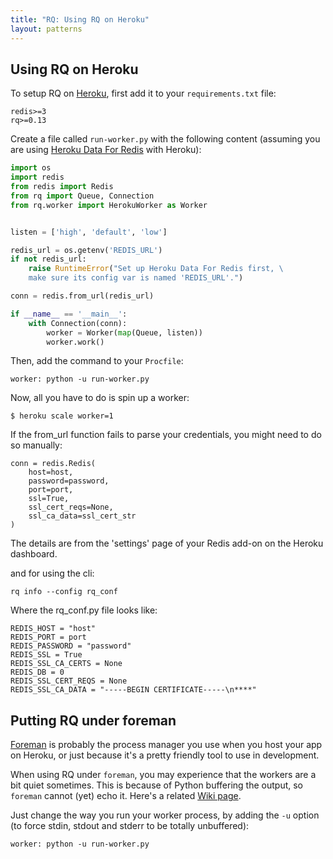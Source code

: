 ```yaml
---
title: "RQ: Using RQ on Heroku"
layout: patterns
---
```


## Using RQ on Heroku

To setup RQ on [Heroku][1], first add it to your
`requirements.txt` file:

    redis>=3
    rq>=0.13

Create a file called `run-worker.py` with the following content (assuming you
are using [Heroku Data For Redis][2] with Heroku):

```python
import os
import redis
from redis import Redis
from rq import Queue, Connection
from rq.worker import HerokuWorker as Worker


listen = ['high', 'default', 'low']

redis_url = os.getenv('REDIS_URL')
if not redis_url:
    raise RuntimeError("Set up Heroku Data For Redis first, \
    make sure its config var is named 'REDIS_URL'.")

conn = redis.from_url(redis_url)

if __name__ == '__main__':
    with Connection(conn):
        worker = Worker(map(Queue, listen))
        worker.work()
```

Then, add the command to your `Procfile`:

    worker: python -u run-worker.py

Now, all you have to do is spin up a worker:

```console
$ heroku scale worker=1
```

If the from_url function fails to parse your credentials, you might need to do so manually:

```console
conn = redis.Redis(
    host=host,
    password=password,
    port=port,
    ssl=True,
    ssl_cert_reqs=None,
    ssl_ca_data=ssl_cert_str
)
```

The details are from the 'settings' page of your Redis add-on on the Heroku dashboard.

and for using the cli:

```console
rq info --config rq_conf
```

Where the rq_conf.py file looks like:

```console
REDIS_HOST = "host"
REDIS_PORT = port
REDIS_PASSWORD = "password"
REDIS_SSL = True
REDIS_SSL_CA_CERTS = None
REDIS_DB = 0
REDIS_SSL_CERT_REQS = None
REDIS_SSL_CA_DATA = "-----BEGIN CERTIFICATE-----\n****"
```

## Putting RQ under foreman

[Foreman][3] is probably the process manager you use when you host your app on
Heroku, or just because it's a pretty friendly tool to use in development.

When using RQ under `foreman`, you may experience that the workers are a bit quiet sometimes. This is because of Python buffering the output, so `foreman`
cannot (yet) echo it. Here's a related [Wiki page][4].

Just change the way you run your worker process, by adding the `-u` option (to
force stdin, stdout and stderr to be totally unbuffered):

    worker: python -u run-worker.py

[1]: https://heroku.com
[2]: https://devcenter.heroku.com/articles/heroku-redis
[3]: https://github.com/ddollar/foreman
[4]: https://github.com/ddollar/foreman/wiki/Missing-Output
[5]: https://elements.heroku.com/addons/heroku-redis
